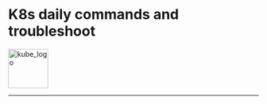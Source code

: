 # K8s daily commands and troubleshoot

<p align="left"><img src="https://www.vectorlogo.zone/logos/kubernetes/kubernetes-icon.svg" width="80" alt="kube_logo"></p>

---